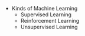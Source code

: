 - Kinds of  Machine Learning
    - Supervised Learning 
    - Reinforcement Learning 
    - Unsupervised Learning